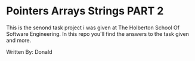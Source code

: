 # Pointers Arrays Strings PART 2

This is the senond task project i was given at The Holberton School Of Software Engineering. In this repo you'll find the answers to the task given and more.

Written By:
Donald